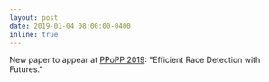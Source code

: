 ```yaml
---
layout: post
date: 2019-01-04 08:00:00-0400
inline: true
---
```


New paper to appear at [PPoPP 2019](https://ppopp19.sigplan.org/):
"Efficient Race Detection with Futures."
